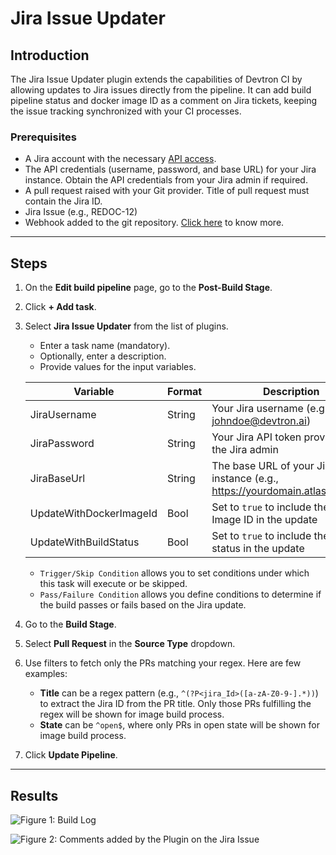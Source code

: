 # Jira Issue Updater

## Introduction
The Jira Issue Updater plugin extends the capabilities of Devtron CI by allowing updates to Jira issues directly from the pipeline. It can add build pipeline status and docker image ID as a comment on Jira tickets, keeping the issue tracking synchronized with your CI processes.

### Prerequisites

- A Jira account with the necessary [API access](https://support.atlassian.com/atlassian-account/docs/manage-api-tokens-for-your-atlassian-account/#Create-an-API-token).
- The API credentials (username, password, and base URL) for your Jira instance. Obtain the API credentials from your Jira admin if required.
- A pull request raised with your Git provider. Title of pull request must contain the Jira ID.
- Jira Issue (e.g., REDOC-12)
- Webhook added to the git repository. [Click here](../creating-application/workflow/ci-pipeline.md#configuring-webhook) to know more.

---

## Steps

1. On the **Edit build pipeline** page, go to the **Post-Build Stage**.
2. Click **+ Add task**.
3. Select **Jira Issue Updater** from the list of plugins.
    * Enter a task name (mandatory).
    * Optionally, enter a description.
    * Provide values for the input variables.

    | Variable                 | Format | Description                                               |
    | ------------------------ | ------ | --------------------------------------------------------- |
    | JiraUsername             | String | Your Jira username (e.g., johndoe@devtron.ai)             |
    | JiraPassword             | String | Your Jira API token provided by the Jira admin            |
    | JiraBaseUrl              | String | The base URL of your Jira instance (e.g., https://yourdomain.atlassian.net/) |
    | UpdateWithDockerImageId  | Bool   | Set to `true` to include the Docker Image ID in the update  |
    | UpdateWithBuildStatus    | Bool   | Set to `true` to include the build status in the update     |

    * `Trigger/Skip Condition` allows you to set conditions under which this task will execute or be skipped.
    * `Pass/Failure Condition` allows you define conditions to determine if the build passes or fails based on the Jira update.

4. Go to the **Build Stage**.

5. Select **Pull Request** in the **Source Type** dropdown.

6. Use filters to fetch only the PRs matching your regex. Here are few examples:
    * **Title** can be a regex pattern (e.g., `^(?P<jira_Id>([a-zA-Z0-9-].*))`) to extract the Jira ID from the PR title. Only those PRs fulfilling the regex will be shown for image build process. 
    * **State** can be `^open$`, where only PRs in open state will be shown for image build process.

7. Click **Update Pipeline**.

--- 

## Results

![Figure 1: Build Log](https://devtron-public-asset.s3.us-east-2.amazonaws.com/images/plugins/jira/jira-updater-log.jpg)

![Figure 2: Comments added by the Plugin on the Jira Issue](https://devtron-public-asset.s3.us-east-2.amazonaws.com/images/plugins/jira/jira-updater.jpg)






